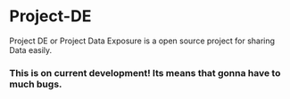 # Project-DE
Project DE or Project Data Exposure is a open source project for sharing Data easily.
### This is on current development! Its means that gonna have to much bugs.
